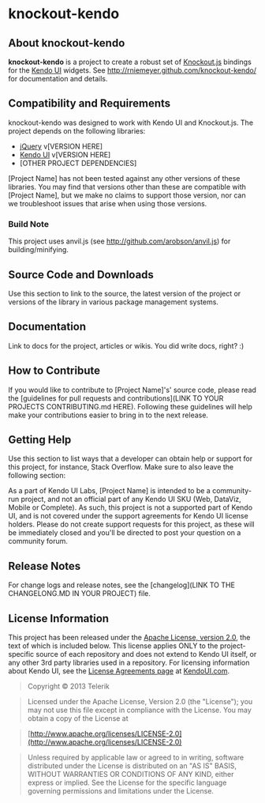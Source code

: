 # knockout-kendo

## About knockout-kendo

**knockout-kendo** is a project to create a robust set of [Knockout.js](http://knockoutjs.com/) bindings for the [Kendo UI](http://kendoui.com/) widgets. See http://rniemeyer.github.com/knockout-kendo/ for documentation and details.

## Compatibility and Requirements

knockout-kendo was designed to work with Kendo UI and Knockout.js. The project depends on the following libraries:

- [jQuery](http://www.jquery.com) v[VERSION HERE]
- [Kendo UI](http://www.kendoui.com) v[VERSION HERE]
- [OTHER PROJECT DEPENDENCIES]

[Project Name] has not been tested against any other versions of these libraries. You may find that versions other than these are compatible with [Project Name], but we make no claims to support those version, nor can we troubleshoot issues that arise when using those versions.

### Build Note
This project uses anvil.js (see http://github.com/arobson/anvil.js) for building/minifying.

## Source Code and Downloads

Use this section to link to the source, the latest version of the project or versions of the library in various package management systems.

## Documentation

Link to docs for the project, articles or wikis. You did write docs, right? :)

## How to Contribute

If you would like to contribute to [Project Name]'s' source code, please read the [guidelines for pull requests and contributions](LINK TO YOUR PROJECTS CONTRIBUTING.md HERE). Following these guidelines will help make your contributions easier to bring in to the next release.

## Getting Help

Use this section to list ways that a developer can obtain help or support for this project, for instance, Stack Overflow. Make sure to also leave the following section:

As a part of Kendo UI Labs, [Project Name] is intended to be a community-run project, and not an official part of any Kendo UI SKU (Web, DataViz, Mobile or Complete). As such, this project is not a supported part of Kendo UI, and is not covered under the support agreements for Kendo UI license holders. Please do not create support requests for this project, as these will be immediately closed and you'll be directed to post your question on a community forum.

## Release Notes

For change logs and release notes, see the [changelog](LINK TO THE CHANGELONG.MD IN YOUR PROJECT) file.

## License Information

This project has been released under the [Apache License, version 2.0](http://www.apache.org/licenses/LICENSE-2.0.html), the text of which is included below. This license applies ONLY to the project-specific source of each repository and does not extend to Kendo UI itself, or any other 3rd party libraries used in a repository. For licensing information about Kendo UI, see the [License Agreements page](https://www.kendoui.com/purchase/license-agreement.aspx) at [KendoUI.com](http://www.kendoui.com).

> Copyright © 2013 Telerik

> Licensed under the Apache License, Version 2.0 (the "License");
   you may not use this file except in compliance with the License.
   You may obtain a copy of the License at

> [http://www.apache.org/licenses/LICENSE-2.0](http://www.apache.org/licenses/LICENSE-2.0)

>  Unless required by applicable law or agreed to in writing, software
   distributed under the License is distributed on an "AS IS" BASIS,
   WITHOUT WARRANTIES OR CONDITIONS OF ANY KIND, either express or implied.
   See the License for the specific language governing permissions and
   limitations under the License.